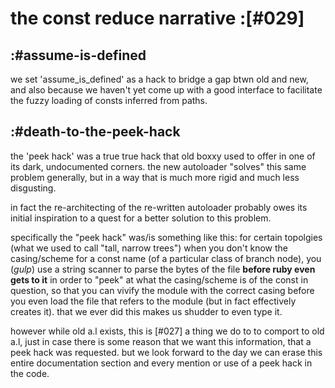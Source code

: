 # the const reduce narrative :[#029]


## :#assume-is-defined

we set 'assume_is_defined' as a hack to bridge a gap btwn old and new, and
also because we haven't yet come up with a good interface to facilitate the
fuzzy loading of consts inferred from paths.




## :#death-to-the-peek-hack

the 'peek hack' was a true true hack that old boxxy used to offer in one of
its dark, undocumented corners. the new autoloader "solves" this same problem
generally, but in a way that is much more rigid and much less disgusting.

in fact the re-architecting of the re-written autoloader probably owes
its initial inspiration to a quest for a better solution to this problem.

specifically the "peek hack" was/is something like this: for certain topolgies
(what we used to call "tall, narrow trees") when you don't know the
casing/scheme for a const name (of a particular class of branch node), you
(*gulp*) use a string scanner to parse the bytes of the file **before ruby
even gets to it** in order to "peek" at what the casing/scheme is of the const
in question, so that you can vivify the module with the correct casing before
you even load the file that refers to the module (but in fact effectively
creates it). that we ever did this makes us shudder to even type it.

however while old a.l exists, this is [#027] a thing we do to to comport to
old a.l, just in case there is some reason that we want this information, that
a peek hack was requested. but we look forward to the day we can erase this
entire documentation section and every mention or use of a peek hack in the
code.
